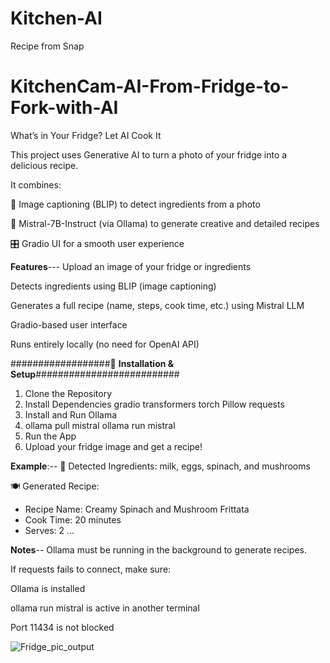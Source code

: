 # Kitchen-AI
Recipe from Snap
# KitchenCam-AI-From-Fridge-to-Fork-with-AI
What’s in Your Fridge? Let AI Cook It

This project uses Generative AI to turn a photo of your fridge into a delicious recipe.

It combines:

📸 Image captioning (BLIP) to detect ingredients from a photo

🧠 Mistral-7B-Instruct (via Ollama) to generate creative and detailed recipes

🎛️ Gradio UI for a smooth user experience


 **Features**---
Upload an image of your fridge or ingredients

Detects ingredients using BLIP (image captioning)

Generates a full recipe (name, steps, cook time, etc.) using Mistral LLM

Gradio-based user interface

Runs entirely locally (no need for OpenAI API)

##################🔧 **Installation & Setup**##########################
1. Clone the Repository
2. Install Dependencies
   gradio
   transformers
   torch
   Pillow
   requests
3. Install and Run Ollama
4. ollama pull mistral
   ollama run mistral
5. Run the App
6. Upload your fridge image and get a recipe!

**Example**:-- 🧾 Detected Ingredients: milk, eggs, spinach, and mushrooms

🍽️ Generated Recipe:
- Recipe Name: Creamy Spinach and Mushroom Frittata
- Cook Time: 20 minutes
- Serves: 2
...

**Notes**--
Ollama must be running in the background to generate recipes.

If requests fails to connect, make sure:

Ollama is installed

ollama run mistral is active in another terminal

Port 11434 is not blocked

![Fridge_pic_output](https://github.com/user-attachments/assets/a0a104a1-e0f9-4bc4-a539-7a1f08d27f91)





